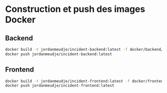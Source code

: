 # Construction et push des images Docker

## Backend
```sh
docker build -t jordanmeudje/incident-backend:latest -f docker/backend/Dockerfile .
docker push jordanmeudje/incident-backend:latest
```
## Frontend
```sh
docker build -t jordanmeudje/incident-frontend:latest -f docker/frontend/Dockerfile .
docker push jordanmeudje/incident-frontend:latest